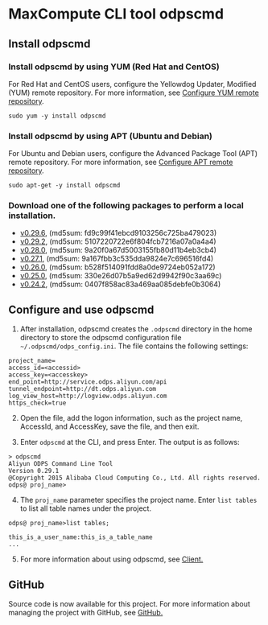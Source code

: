 # MaxCompute CLI tool odpscmd

## Install odpscmd

### Install odpscmd by using YUM (Red Hat and CentOS)

<div class="alert alert-info" role="alert">
<p>For Red Hat and CentOS users, configure the Yellowdog Updater, Modified 
(YUM) remote repository. For more information, see <a href="/#yum">Configure YUM remote repository</a>.</p>
</div>

```
sudo yum -y install odpscmd
```

### Install odpscmd by using APT (Ubuntu and Debian)

<div class="alert alert-info" role="alert">
<p>For Ubuntu and Debian users, configure the Advanced Package Tool
 (APT) remote repository. For more information, see <a href="/#apt">Configure APT remote repository</a>.</p>
</div>

```
sudo apt-get -y install odpscmd
```

### Download one of the following packages to perform a local installation.
* [v0.29.6](/download/odpscmd/0.29.6/odpscmd_public.zip), (md5sum: fd9c99f41ebcd9103256c725ba479023)
* [v0.29.2](/download/odpscmd/0.29.2/odpscmd_public.zip), (md5sum: 5107220722e6f804fcb7216a07a0a4a4)
* [v0.28.0](/download/odpscmd/0.28.0/odpscmd_public.zip), (md5sum: 9a20f0a67d5003155fb80d11b4eb3cb4)
* [v0.27.1](/download/odpscmd/0.27.1/odpscmd_public.zip), (md5sum: 9a167fbb3c535dda9824e7c696516fd4)
* [v0.26.0](/download/odpscmd/0.26.0/odpscmd_public.zip), (md5sum: b528f514091fdd8a0de9724eb052a172)
* [v0.25.0](/download/odpscmd/0.25.0/odpscmd_public.zip), (md5sum: 330e26d07b5a9ed62d9942f90c3aa69c)
* [v0.24.2](/download/odpscmd/0.24.2/odpscmd_public.zip), (md5sum: 0407f858ac83a469aa085debfe0b3064)

## Configure and use odpscmd

1. After installation, odpscmd creates the `.odpscmd` directory in the home directory to store the odpscmd configuration file `~/.odpscmd/odps_config.ini`. The file contains the following settings:

```
project_name=
access_id=<accessid>
access_key=<accesskey>
end_point=http://service.odps.aliyun.com/api
tunnel_endpoint=http://dt.odps.aliyun.com
log_view_host=http://logview.odps.aliyun.com
https_check=true
```

2. Open the file, add the logon information, such as the project name, AccessId, and AccessKey, save the file, and then exit.

3. Enter `odpscmd` at the CLI, and press Enter. The output is as follows:

```
> odpscmd
Aliyun ODPS Command Line Tool
Version 0.29.1
@Copyright 2015 Alibaba Cloud Computing Co., Ltd. All rights reserved.
odps@ proj_name>
```

4. The `proj_name` parameter specifies the project name. Enter `list tables` to list all table names under the project.

```
odps@ proj_name>list tables;

this_is_a_user_name:this_is_a_table_name
...
```

5. For more information about using odpscmd, see [Client.](https://help.aliyun.com/document_detail/odps/tools/console/console.html)

## GitHub

Source code is now available for this project. For more information about managing the project with GitHub, see [GitHub.](https://github.com/aliyun/aliyun-odps-console)


